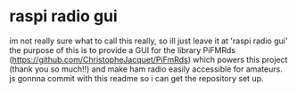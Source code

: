 # raspi radio gui
im not really sure what to call this really, so ill just leave it at 'raspi radio gui'
the purpose of this is to provide a GUI for the library PiFMRds (https://github.com/ChristopheJacquet/PiFmRds) which powers this project (thank you so much!!) and make ham radio easily accessible for amateurs.
js gonnna commit with this readme so i can get the repository set up. 